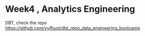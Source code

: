 


# Week4 , Analytics Engineering
DBT, check the repo https://github.com/yyfhust/dbt_repo_data_engineering_bootcamp






